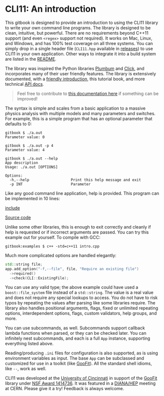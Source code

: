 # CLI11: An introduction

This gitbook is designed to provide an introduction to using the CLI11 library to write your own command line programs. The library is designed to be clean, intuitive, but powerful. There are no requirements beyond C++11 support (and even `<regex>` support not required). It works on Mac, Linux, and Windows, and has 100% test coverage on all three systems. You can simply drop in a single header file (`CLI11.hpp` available in [releases][]) to use CLI11 in your own application. Other ways to integrate it into a build system are listed in the [README][].

The library was inspired the Python libraries [Plumbum][] and [Click][], and incorporates many of their user friendly features. The library is extensively documented, with a [friendly introduction][README], this tutorial book, and more technical [API docs][].

> Feel free to contribute to [this documentation here][CLI11Tutorial] if something can be improved!

The syntax is simple and scales from a basic application to a massive physics analysis with multiple models and many parameters and switches. For example, this is a simple program that has an optional parameter that defaults to 0:

```term
gitbook $ ./a.out
Parameter value: 0

gitbook $ ./a.out -p 4
Parameter value: 4

gitbook $ ./a.out --help
App description
Usage: ./a.out [OPTIONS]

Options:
  -h,--help                   Print this help message and exit
  -p INT                      Parameter
```

Like any good command line application, help is provided. This program can be implemented in 10 lines:

[include](code/intro.cpp)

[Source code](https://github.com/CLIUtils/CLI11/blob/master/book/code/intro.cpp)

Unlike some other libraries, this is enough to exit correctly and cleanly if help is requested or if incorrect arguments are passed. You can try this example out for yourself. To compile with GCC:

```term
gitbook:examples $ c++ -std=c++11 intro.cpp
```

Much more complicated options are handled elegantly:

```cpp
std::string file;
app.add_option("-f,--file", file, "Require an existing file")
  ->required()
  ->check(CLI::ExistingFile);
```

You can use any valid type; the above example could have used a `boost::file_system` file instead of a `std::string`. The value is a real value and does not require any special lookups to access. You do not have to risk typos by repeating the values after parsing like some libraries require. The library also handles positional arguments, flags, fixed or unlimited repeating options, interdependent options, flags, custom validators, help groups, and more.

You can use subcommands, as well. Subcommands support callback lambda functions when parsed, or they can be checked later. You can infinitely nest subcommands, and each is a full `App` instance, supporting everything listed above.

Reading/producing `.ini` files for configuration is also supported, as is using environment variables as input. The base `App` can be subclassed and customized for use in a toolkit (like [GooFit][]). All the standard shell idioms, like `--`, work as well.

CLI11 was developed at the [University of Cincinnati][] in support of the [GooFit][] library under [NSF Award 1414736][NSF 1414736]. It was featured in a [DIANA/HEP][] meeting at CERN. Please give it a try! Feedback is always welcome.

[goofit]: https://github.com/GooFit/GooFit
[diana/hep]: https://diana-hep.org
[cli11tutoriaL]: https://cliutils.github.io/CLI11/book
[releases]: https://github.com/CLIUtils/CLI11/releases
[api docs]: https://cliutils.github.io/CLI11
[readme]: https://github.com/CLIUtils/CLI11/blob/master/README.md
[nsf 1414736]: https://nsf.gov/awardsearch/showAward?AWD_ID=1414736
[university of cincinnati]: https://www.uc.edu
[plumbum]: https://plumbum.readthedocs.io/en/latest/
[click]: https://click.palletsprojects.com
